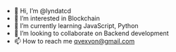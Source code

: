 - 👋 Hi, I’m @lyndatcd
- 👀 I’m interested in Blockchain
- 🌱 I’m currently learning JavaScript, Python
- 💞️ I’m looking to collaborate on Backend development
- 📫 How to reach me qvexvon@gmail.com

<!---
lyndatcd/lyndatcd is a ✨ special ✨ repository because its `README.md` (this file) appears on your GitHub profile.
You can click the Preview link to take a look at your changes.
--->
